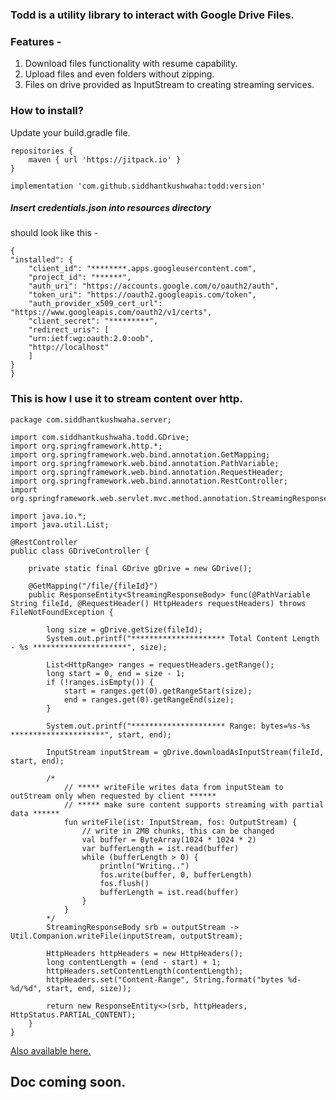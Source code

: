 ### Todd is a utility library to interact with Google Drive Files.

### Features - 
 1. Download files functionality with resume capability.
 2. Upload files and even folders without zipping.
 3. Files on drive provided as InputStream to creating streaming services.

### How to install?

Update your build.gradle file.

    repositories {  
        maven { url 'https://jitpack.io' }  
    }
    
    implementation 'com.github.siddhantkushwaha:todd:version'

##### Insert credentials.json into resources directory

should look like this - 

	{
	"installed": {
		"client_id": "********.apps.googleusercontent.com",
		"project_id": "******",
		"auth_uri": "https://accounts.google.com/o/oauth2/auth",
		"token_uri": "https://oauth2.googleapis.com/token",
		"auth_provider_x509_cert_url": "https://www.googleapis.com/oauth2/v1/certs",
		"client_secret": "*********",
		"redirect_uris": [
		"urn:ietf:wg:oauth:2.0:oob",
		"http://localhost"
		]
	}
	}


### This is how I use it to stream content over http.



    package com.siddhantkushwaha.server;
    
    import com.siddhantkushwaha.todd.GDrive;
    import org.springframework.http.*;
    import org.springframework.web.bind.annotation.GetMapping;
    import org.springframework.web.bind.annotation.PathVariable;
    import org.springframework.web.bind.annotation.RequestHeader;
    import org.springframework.web.bind.annotation.RestController;
    import org.springframework.web.servlet.mvc.method.annotation.StreamingResponseBody;
    
    import java.io.*;
    import java.util.List;
    
    @RestController
    public class GDriveController {

	    private static final GDrive gDrive = new GDrive();

	    @GetMapping("/file/{fileId}")
	    public ResponseEntity<StreamingResponseBody> func(@PathVariable String fileId, @RequestHeader() HttpHeaders requestHeaders) throws FileNotFoundException {

	        long size = gDrive.getSize(fileId);
	        System.out.printf("********************* Total Content Length - %s *********************", size);

	        List<HttpRange> ranges = requestHeaders.getRange();
	        long start = 0, end = size - 1;
	        if (!ranges.isEmpty()) {
	            start = ranges.get(0).getRangeStart(size);
	            end = ranges.get(0).getRangeEnd(size);
	        }

	        System.out.printf("********************* Range: bytes=%s-%s *********************", start, end);

	        InputStream inputStream = gDrive.downloadAsInputStream(fileId, start, end);

	        /*
	            // ***** writeFile writes data from inputSteam to outStream only when requested by client ******
                // ***** make sure content supports streaming with partial data ******
	            fun writeFile(ist: InputStream, fos: OutputStream) {
	                // write in 2MB chunks, this can be changed
	                val buffer = ByteArray(1024 * 1024 * 2)
	                var bufferLength = ist.read(buffer)
	                while (bufferLength > 0) {
	                    println("Writing..")
	                    fos.write(buffer, 0, bufferLength)
	                    fos.flush()
	                    bufferLength = ist.read(buffer)
	                }
	            }
	        */
	        StreamingResponseBody srb = outputStream -> Util.Companion.writeFile(inputStream, outputStream);

	        HttpHeaders httpHeaders = new HttpHeaders();
	        long contentLength = (end - start) + 1;
	        httpHeaders.setContentLength(contentLength);
	        httpHeaders.set("Content-Range", String.format("bytes %d-%d/%d", start, end, size));

	        return new ResponseEntity<>(srb, httpHeaders, HttpStatus.PARTIAL_CONTENT);
	    }
    }

[Also available here.](https://gist.github.com/siddhantkushwaha/ba973430d61ffcf5fa7d9d19471d9675)

## Doc coming soon.